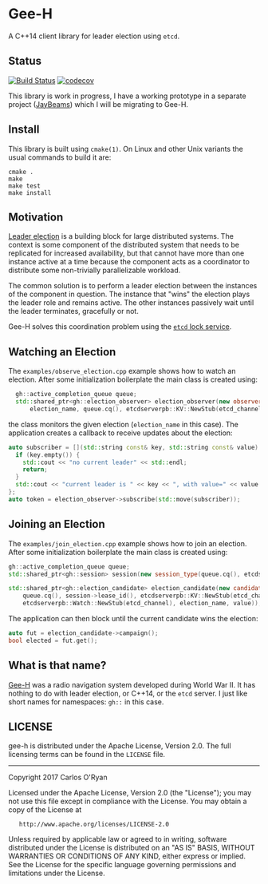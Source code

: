 # Gee-H

A C++14 client library for leader election using `etcd`.

## Status
[![Build Status](https://travis-ci.org/coryan/gee-h.svg?branch=master)](https://travis-ci.org/coryan/gee-h)
[![codecov](https://codecov.io/gh/coryan/gee-h/branch/master/graph/badge.svg)](https://codecov.io/gh/coryan/gee-h)

This library is work in progress, I have a working prototype in a separate project
([JayBeams](https://github.com/coryan/jaybeams/)) which I will be migrating to Gee-H.

## Install

This library is built using `cmake(1)`.  On Linux and other Unix variants the usual commands to build it are:

```commandline
cmake .
make
make test
make install
```

## Motivation

[Leader election](https://en.wikipedia.org/wiki/Leader_election)
is a building block for large distributed systems.
The context is some component of the distributed system that needs to be
replicated for increased availability, but that cannot have more
than one instance active at a time because the component acts as a coordinator to
distribute some non-trivially parallelizable workload.

The common solution is to perform a leader election between the instances
of the component in question.
The instance that "wins" the election plays the leader role and remains active.
The other instances passively wait until the leader terminates, gracefully or not.

Gee-H solves this coordination problem using the
[`etcd` lock service](https://en.wikipedia.org/wiki/Container_Linux_by_CoreOS#Cluster_infrastructure).

## Watching an Election

The `examples/observe_election.cpp` example shows how to watch an election.
After some initialization boilerplate the main class is created using:

```cpp
  gh::active_completion_queue queue;
  std::shared_ptr<gh::election_observer> election_observer(new observer_type(
      election_name, queue.cq(), etcdserverpb::KV::NewStub(etcd_channel), etcdserverpb::Watch::NewStub(etcd_channel)));
```

the class monitors the given election (`election_name` in this case).
The application creates a callback to receive updates about the election:

```cpp
auto subscriber = [](std::string const& key, std::string const& value) {
  if (key.empty()) {
    std::cout << "no current leader" << std::endl;
    return;
  }
  std::cout << "current leader is " << key << ", with value=" << value << std::endl;
};
auto token = election_observer->subscribe(std::move(subscriber));
```

## Joining an Election

The `examples/join_election.cpp` example shows how to join an election.
After some initialization boilerplate the main class is created using:

```cpp
gh::active_completion_queue queue;
std::shared_ptr<gh::session> session(new session_type(queue.cq(), etcdserverpb::Lease::NewStub(etcd_channel), 5s));

std::shared_ptr<gh::election_candidate> election_candidate(new candidate_type(
    queue.cq(), session->lease_id(), etcdserverpb::KV::NewStub(etcd_channel),
    etcdserverpb::Watch::NewStub(etcd_channel), election_name, value));
```

The application can then block until the current candidate wins the election:

```cpp
auto fut = election_candidate->campaign();
bool elected = fut.get();
```

## What is that name?

[Gee-H](https://en.wikipedia.org/wiki/Gee-H_(navigation)) was a radio navigation system developed during
World War II.  It has nothing to do with leader election, or C++14, or the `etcd` server.
I just like short names for namespaces: `gh::` in this case.


## LICENSE

gee-h is distributed under the Apache License, Version 2.0.
The full licensing terms can be found in the `LICENSE` file.

---

   Copyright 2017 Carlos O'Ryan

   Licensed under the Apache License, Version 2.0 (the "License");
   you may not use this file except in compliance with the License.
   You may obtain a copy of the License at

       http://www.apache.org/licenses/LICENSE-2.0

   Unless required by applicable law or agreed to in writing, software
   distributed under the License is distributed on an "AS IS" BASIS,
   WITHOUT WARRANTIES OR CONDITIONS OF ANY KIND, either express or implied.
   See the License for the specific language governing permissions and
   limitations under the License.

